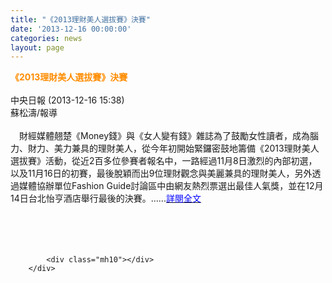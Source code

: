 ```yaml
---
title: "《2013理財美人選拔賽》決賽"
date: '2013-12-16 00:00:00'
categories: news
layout: page
---
```


<div class="text">
			<div>
	<div>
		<span style="color:#ff8c00;"><span style="font-size:14px;"><strong>《2013理財美人選拔賽》決賽&nbsp;</strong></span></span></div>
	<div>
		&nbsp;</div>
	<div>
		中央日報 (2013-12-16 15:38)&nbsp;</div>
	<div>
		蘇松濤/報導&nbsp;</div>
	<div>
		&nbsp;</div>
	<div>
		　財經媒體翹楚《Money錢》與《女人變有錢》雜誌為了鼓勵女性讀者，成為腦力、財力、美力兼具的理財美人，從今年初開始緊鑼密鼓地籌備《2013理財美人選拔賽》活動，從近2百多位參賽者報名中，一路經過11月8日激烈的內部初選，以及11月16日的初賽，最後脫穎而出9位理財觀念與美麗兼具的理財美人，另外透過媒體協辦單位Fashion Guide討論區中由網友熱烈票選出最佳人氣獎，並在12月14日台北怡亨酒店舉行最後的決賽。......<a href="http://news.sina.com.tw/article/20131216/11367046.html" target="_blank"><span style="color:#0000ff;">詳閱全文</span></a></div>
	<div>
		&nbsp;</div>
	<div>
		&nbsp;</div>
	<div>
		&nbsp;</div>
</div>
<div>
	&nbsp;</div>

			<div class="mh10"></div>
		</div>